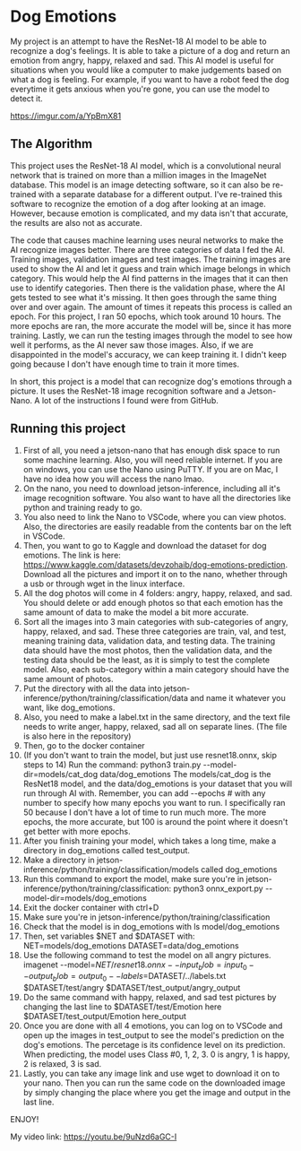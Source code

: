 # Dog Emotions
My project is an attempt to have the ResNet-18 AI model to be able to recognize a dog's feelings. It is able to take a picture of a dog and return an emotion from angry, happy, relaxed and sad. This AI model is useful for situations when you would like a computer to make judgements based on what a dog is feeling. For example, if you want to have a robot feed the dog everytime it gets anxious when you're gone, you can use the model to detect it.
 
https://imgur.com/a/YpBmX81

## The Algorithm

This project uses the ResNet-18 AI model, which is a convolutional neural network that is trained on more than a million images in the ImageNet database. This model is an image detecting software, so it can also be re-trained with a separate database for a different output. I've re-trained this software to recognize the emotion of a dog after looking at an image. However, because emotion is complicated, and my data isn't that accurate, the results are also not as accurate. 

The code that causes machine learning uses neural networks to make the AI recognize images better. There are three categories of data I fed the AI. Training images, validation images and test images. The training images are used to show the AI and let it guess and train which image belongs in which category. This would help the AI find patterns in the images that it can then use to identify categories. Then there is the validation phase, where the AI gets tested to see what it's missing. It then goes through the same thing over and over again. The amount of times it repeats this process is called an epoch. For this project, I ran 50 epochs, which took around 10 hours. The more epochs are ran, the more accurate the model will be, since it has more training. Lastly, we can run the testing images through the model to see how well it performs, as the AI never saw those images. Also, if we are disappointed in the model's accuracy, we can keep training it. I didn't keep going because I don't have enough time to train it more times. 

In short, this project is a model that can recognize dog's emotions through a picture. It uses the ResNet-18 image recognition software and a Jetson-Nano. A lot of the instructions I found were from GitHub. 

## Running this project

1. First of all, you need a jetson-nano that has enough disk space to run some machine learning. Also, you will need reliable internet. If you are on windows, you can use the Nano using PuTTY. If you are on Mac, I have no idea how you will access the nano lmao.
2. On the nano, you need to download jetson-inference, including all it's image recognition software. You also want to have all the directories like python and training ready to go.
3. You also need to link the Nano to VSCode, where you can view photos. Also, the directories are easily readable from the contents bar on the left in VSCode.
4. Then, you want to go to Kaggle and download the dataset for dog emotions. The link is here: https://www.kaggle.com/datasets/devzohaib/dog-emotions-prediction. Download all the pictures and import it on to the nano, whether through a usb or through wget in the linux interface.
5. All the dog photos will come in 4 folders: angry, happy, relaxed, and sad. You should delete or add enough photos so that each emotion has the same amount of data to make the model a bit more accurate.
6. Sort all the images into 3 main categories with sub-categories of angry, happy, relaxed, and sad. These three categories are train, val, and test, meaning training data, validation data, and testing data. The training data should have the most photos, then the validation data, and the testing data should be the least, as it is simply to test the complete model. Also, each sub-category within a main category should have the same amount of photos.
7. Put the directory with all the data into jetson-inference/python/training/classification/data and name it whatever you want, like dog_emotions.
8. Also, you need to make a label.txt in the same directory, and the text file needs to write anger, happy, relaxed, sad all on separate lines. (The file is also here in the repository)
9. Then, go to the docker container
10. (If you don't want to train the model, but just use resnet18.onnx, skip steps to 14) Run the command: python3 train.py --model-dir=models/cat_dog data/dog_emotions     The models/cat_dog is the ResNet18 model, and the data/dog_emotions is your dataset that you will run through AI with. Remember, you can add --epochs # with any number to specify how many epochs you want to run. I specifically ran 50 because I don't have a lot of time to run much more. The more epochs, the more accurate, but 100 is around the point where it doesn't get better with more epochs.
11. After you finish training your model, which takes a long time, make a directory in dog_emotions called test_output.
12. Make a directory in jetson-inference/python/training/classification/models called dog_emotions
13. Run this command to export the model, make sure you're in jetson-inference/python/training/classification: python3 onnx_export.py --model-dir=models/dog_emotions
14. Exit the docker container with ctrl+D
15. Make sure you're in jetson-inference/python/training/classification
16. Check that the model is in dog_emotions with ls model/dog_emotions
17. Then, set variables $NET and $DATASET with:
NET=models/dog_emotions
DATASET=data/dog_emotions
18. Use the following command to test the model on all angry pictures.
  imagenet --model=$NET/resnet18.onnx --input_blob=input_0 --output_blob=output_0 --labels=$DATASET/../labels.txt \
           $DATASET/test/angry $DATASET/test_output/angry_output
19. Do the same command with happy, relaxed, and sad test pictures by changing the last line to $DATASET/test/Emotion here $DATASET/test_output/Emotion here_output
20. Once you are done with all 4 emotions, you can log on to VSCode and open up the images in test_output to see the model's prediction on the dog's emotions. The percetage is its confidence level on its prediction. When predicting, the model uses Class #0, 1, 2, 3. 0 is angry, 1 is happy, 2 is relaxed, 3 is sad.
21. Lastly, you can take any image link and use wget to download it on to your nano. Then you can run the same code on the downloaded image by simply changing the place where you get the image and output in the last line.

ENJOY!

My video link: https://youtu.be/9uNzd6aGC-I
